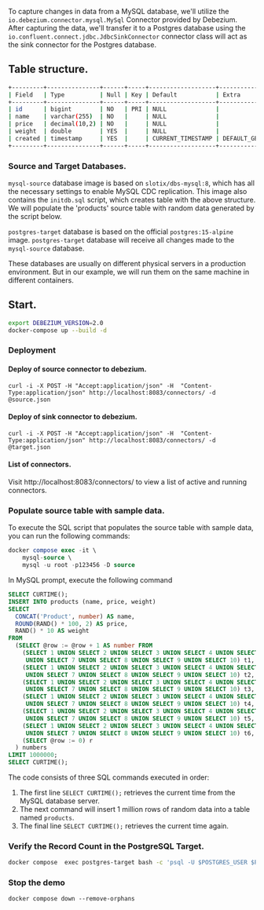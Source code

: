 To capture changes in data from a MySQL database, we'll utilize the `io.debezium.connector.mysql.MySql` Connector provided by Debezium.   
After capturing the data, we'll transfer it to a Postgres database using the `io.confluent.connect.jdbc.JdbcSinkConnector` connector class will act as the sink connector for the Postgres database.

## Table structure.

```bash
+---------+---------------+------+-----+-------------------+-------------------+
| Field   | Type          | Null | Key | Default           | Extra             |
+---------+---------------+------+-----+-------------------+-------------------+
| id      | bigint        | NO   | PRI | NULL              |                   |
| name    | varchar(255)  | NO   |     | NULL              |                   |
| price   | decimal(10,2) | NO   |     | NULL              |                   |
| weight  | double        | YES  |     | NULL              |                   |
| created | timestamp     | YES  |     | CURRENT_TIMESTAMP | DEFAULT_GENERATED |
+---------+---------------+------+-----+-------------------+-------------------+
```

### Source and Target Databases.

`mysql-source` database image is based on `slotix/dbs-mysql:8`, which has all the necessary settings to enable MySQL CDC replication. This image also contains the `initdb.sql` script, which creates table with the above structure.   
We will populate the 'products' source table with random data generated by the script below.

`postgres-target` database is based on the official `postgres:15-alpine` image. `postgres-target` database will receive all changes made to the `mysql-source` database.

These databases are usually on different physical servers in a production environment. But in our example, we will run them on the same machine in different containers.


## Start.

```bash
export DEBEZIUM_VERSION=2.0
docker-compose up --build -d
```

### Deployment

#### Deploy of source connector to debezium.

```
curl -i -X POST -H "Accept:application/json" -H  "Content-Type:application/json" http://localhost:8083/connectors/ -d @source.json
```

#### Deploy of sink connector to debezium.

```
curl -i -X POST -H "Accept:application/json" -H  "Content-Type:application/json" http://localhost:8083/connectors/ -d @target.json
```

#### List of connectors.

Visit http://localhost:8083/connectors/ to view a list of active and running connectors.

### Populate source table with sample data.

To execute the SQL script that populates the source table with sample data, you can run the following commands:

```sql
docker compose exec -it \
    mysql-source \
    mysql -u root -p123456 -D source
```

In MySQL prompt, execute the following command

```sql
SELECT CURTIME();
INSERT INTO products (name, price, weight)
SELECT
  CONCAT('Product', number) AS name,
  ROUND(RAND() * 100, 2) AS price,
  RAND() * 10 AS weight
FROM
  (SELECT @row := @row + 1 AS number FROM
    (SELECT 1 UNION SELECT 2 UNION SELECT 3 UNION SELECT 4 UNION SELECT 5 UNION SELECT 6
     UNION SELECT 7 UNION SELECT 8 UNION SELECT 9 UNION SELECT 10) t1,
    (SELECT 1 UNION SELECT 2 UNION SELECT 3 UNION SELECT 4 UNION SELECT 5 UNION SELECT 6
     UNION SELECT 7 UNION SELECT 8 UNION SELECT 9 UNION SELECT 10) t2,
    (SELECT 1 UNION SELECT 2 UNION SELECT 3 UNION SELECT 4 UNION SELECT 5 UNION SELECT 6
     UNION SELECT 7 UNION SELECT 8 UNION SELECT 9 UNION SELECT 10) t3,
    (SELECT 1 UNION SELECT 2 UNION SELECT 3 UNION SELECT 4 UNION SELECT 5 UNION SELECT 6
     UNION SELECT 7 UNION SELECT 8 UNION SELECT 9 UNION SELECT 10) t4,
    (SELECT 1 UNION SELECT 2 UNION SELECT 3 UNION SELECT 4 UNION SELECT 5 UNION SELECT 6
     UNION SELECT 7 UNION SELECT 8 UNION SELECT 9 UNION SELECT 10) t5,
    (SELECT 1 UNION SELECT 2 UNION SELECT 3 UNION SELECT 4 UNION SELECT 5 UNION SELECT 6
     UNION SELECT 7 UNION SELECT 8 UNION SELECT 9 UNION SELECT 10) t6,
    (SELECT @row := 0) r
  ) numbers
LIMIT 1000000;
SELECT CURTIME();
```

The code consists of three SQL commands executed in order:

1. The first line `SELECT CURTIME();` retrieves the current time from the MySQL database server.
2. The next command will insert 1 million rows of random data into a table named `products`.
4. The final line `SELECT CURTIME();` retrieves the current time again.

### Verify the Record Count in the PostgreSQL Target.

```bash
docker compose  exec postgres-target bash -c 'psql -U $POSTGRES_USER $POSTGRES_DB -c "select count(*) from products"'
```

### Stop the demo
```
docker compose down --remove-orphans
```
